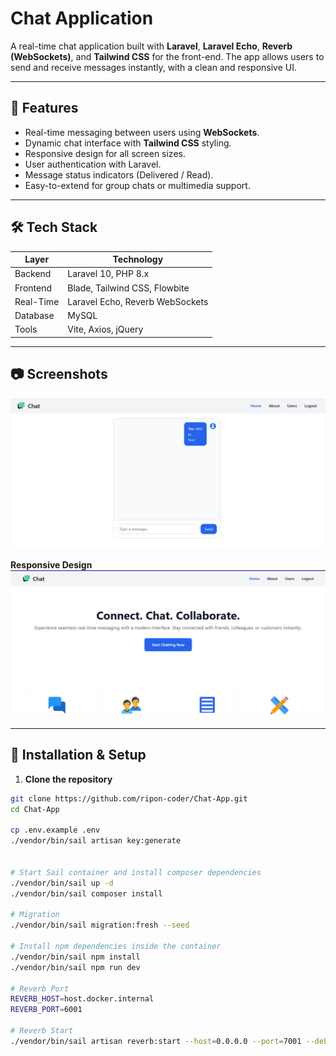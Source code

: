 # Chat Application

A real-time chat application built with **Laravel**, **Laravel Echo**, **Reverb (WebSockets)**, and **Tailwind CSS** for the front-end. The app allows users to send and receive messages instantly, with a clean and responsive UI.

---

## 🌟 Features

- Real-time messaging between users using **WebSockets**.
- Dynamic chat interface with **Tailwind CSS** styling.
- Responsive design for all screen sizes.
- User authentication with Laravel.
- Message status indicators (Delivered / Read).
- Easy-to-extend for group chats or multimedia support.

---

## 🛠 Tech Stack

| Layer | Technology |
|-------|------------|
| Backend | Laravel 10, PHP 8.x |
| Frontend | Blade, Tailwind CSS, Flowbite |
| Real-Time | Laravel Echo, Reverb WebSockets |
| Database | MySQL |
| Tools | Vite, Axios, jQuery |

---

## 📷 Screenshots

![landing screenshot](image.png)

**Responsive Design**
![Responsive](image-1.png)



---

## 🚀 Installation & Setup

1. **Clone the repository**
```bash
git clone https://github.com/ripon-coder/Chat-App.git
cd Chat-App

cp .env.example .env
./vendor/bin/sail artisan key:generate


# Start Sail container and install composer dependencies
./vendor/bin/sail up -d
./vendor/bin/sail composer install

# Migration
./vendor/bin/sail migration:fresh --seed

# Install npm dependencies inside the container
./vendor/bin/sail npm install
./vendor/bin/sail npm run dev

# Reverb Port
REVERB_HOST=host.docker.internal
REVERB_PORT=6001

# Reverb Start
./vendor/bin/sail artisan reverb:start --host=0.0.0.0 --port=7001 --debug
